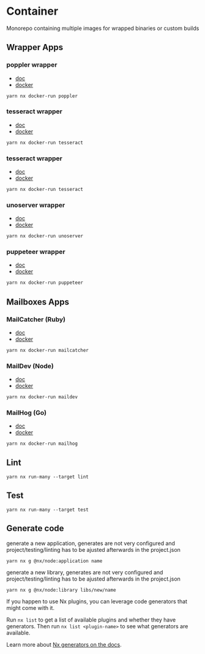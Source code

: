 # Container

Monorepo containing multiple images for wrapped binaries or custom builds

## Wrapper Apps

### poppler wrapper

- [doc](https://github.com/philiplehmann/container/blob/main/apps/poppler/README.md)
- [docker](https://hub.docker.com/repository/docker/philiplehmann/poppler-server)

```bash
yarn nx docker-run poppler
```

### tesseract wrapper

- [doc](https://github.com/philiplehmann/container/blob/main/apps/tesseract/README.md)
- [docker](https://hub.docker.com/repository/docker/philiplehmann/tesseract)

```bash
yarn nx docker-run tesseract
```

### tesseract wrapper

- [doc](https://github.com/philiplehmann/container/blob/main/apps/tesseract/README.md)
- [docker](https://hub.docker.com/repository/docker/philiplehmann/tesseract)

```bash
yarn nx docker-run tesseract
```

### unoserver wrapper

- [doc](https://github.com/philiplehmann/container/blob/main/apps/unoserver/README.md)
- [docker](https://hub.docker.com/repository/docker/philiplehmann/unoserver)

```bash
yarn nx docker-run unoserver
```

### puppeteer wrapper

- [doc](https://github.com/philiplehmann/container/blob/main/apps/puppeteer/README.md)
- [docker](https://hub.docker.com/repository/docker/philiplehmann/puppeteer)

```bash
yarn nx docker-run puppeteer
```

## Mailboxes Apps

### MailCatcher (Ruby)

- [doc](https://github.com/philiplehmann/container/blob/main/apps/mailcatcher/README.md)
- [docker](https://hub.docker.com/repository/docker/philiplehmann/mailcatcher)

```bash
yarn nx docker-run mailcatcher
```

### MailDev (Node)

- [doc](https://github.com/philiplehmann/container/blob/main/apps/maildev/README.md)
- [docker](https://hub.docker.com/repository/docker/philiplehmann/maildev)

```bash
yarn nx docker-run maildev
```

### MailHog (Go)

- [doc](https://github.com/philiplehmann/container/blob/main/apps/mailhog/README.md)
- [docker](https://hub.docker.com/repository/docker/philiplehmann/mailhog)

```bash
yarn nx docker-run mailhog
```

## Lint

```
yarn nx run-many --target lint
```

## Test

```
yarn nx run-many --target test
```

## Generate code

generate a new application, generates are not very configured and project/testing/linting has to be ajusted afterwards in the project.json

```
yarn nx g @nx/node:application name
```

generate a new library, generates are not very configured and project/testing/linting has to be ajusted afterwards in the project.json

```
yarn nx g @nx/node:library libs/new/name
```

If you happen to use Nx plugins, you can leverage code generators that might come with it.

Run `nx list` to get a list of available plugins and whether they have generators. Then run `nx list <plugin-name>` to see what generators are available.

Learn more about [Nx generators on the docs](https://nx.dev/plugin-features/use-code-generators).
